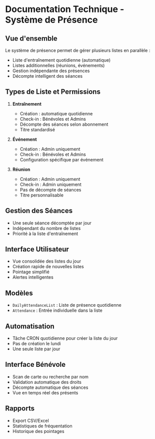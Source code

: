 # Documentation Technique - Système de Présence

## Vue d'ensemble
Le système de présence permet de gérer plusieurs listes en parallèle :
- Liste d'entraînement quotidienne (automatique)
- Listes additionnelles (réunions, événements)
- Gestion indépendante des présences
- Décompte intelligent des séances

## Types de Liste et Permissions

1. **Entraînement**
   - Création : automatique quotidienne
   - Check-in : Bénévoles et Admins
   - Décompte des séances selon abonnement
   - Titre standardisé

2. **Événement**
   - Création : Admin uniquement
   - Check-in : Bénévoles et Admins
   - Configuration spécifique par événement

3. **Réunion**
   - Création : Admin uniquement
   - Check-in : Admin uniquement
   - Pas de décompte de séances
   - Titre personnalisable

## Gestion des Séances
- Une seule séance décomptée par jour
- Indépendant du nombre de listes
- Priorité à la liste d'entraînement

## Interface Utilisateur
- Vue consolidée des listes du jour
- Création rapide de nouvelles listes
- Pointage simplifié
- Alertes intelligentes

## Modèles
- `DailyAttendanceList` : Liste de présence quotidienne
- `Attendance` : Entrée individuelle dans la liste

## Automatisation
- Tâche CRON quotidienne pour créer la liste du jour
- Pas de création le lundi
- Une seule liste par jour

## Interface Bénévole
- Scan de carte ou recherche par nom
- Validation automatique des droits
- Décompte automatique des séances
- Vue en temps réel des présents

## Rapports
- Export CSV/Excel
- Statistiques de fréquentation
- Historique des pointages 